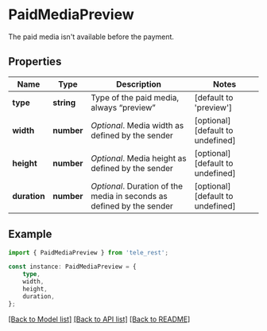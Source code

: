 # PaidMediaPreview

The paid media isn\'t available before the payment.

## Properties

Name | Type | Description | Notes
------------ | ------------- | ------------- | -------------
**type** | **string** | Type of the paid media, always “preview” | [default to 'preview']
**width** | **number** | *Optional*. Media width as defined by the sender | [optional] [default to undefined]
**height** | **number** | *Optional*. Media height as defined by the sender | [optional] [default to undefined]
**duration** | **number** | *Optional*. Duration of the media in seconds as defined by the sender | [optional] [default to undefined]

## Example

```typescript
import { PaidMediaPreview } from 'tele_rest';

const instance: PaidMediaPreview = {
    type,
    width,
    height,
    duration,
};
```

[[Back to Model list]](../README.md#documentation-for-models) [[Back to API list]](../README.md#documentation-for-api-endpoints) [[Back to README]](../README.md)
